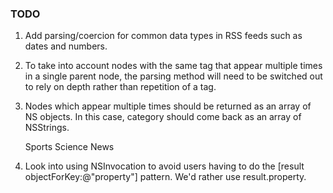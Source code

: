 ### TODO

1. Add parsing/coercion for common data types in RSS feeds such as dates and numbers.
2. To take into account nodes with the same tag that appear multiple times in a single parent node, the parsing method will need to be switched out to rely on depth rather than repetition of a tag.
3. Nodes which appear multiple times should be returned as an array of NS objects. In this case, category should come back as an array of NSStrings.

    <article>
      <category>Sports</category>
      <category>Science</category>
      <name>News</news>
    </article>
    
4. Look into using NSInvocation to avoid users having to do the [result objectForKey:@"property"] pattern. We'd rather use result.property.
